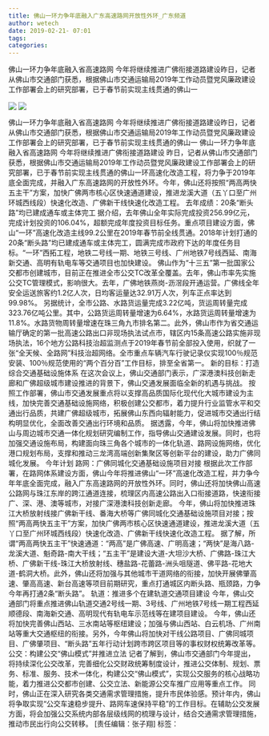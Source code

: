 ```yaml
---
title: 佛山一环力争年底融入广东高速路网开放性外环_广东频道
author: wetech
date: 2019-02-21- 07:01
tags: 
categories: 
---
```

佛山一环力争年底融入省高速路网 今年将继续推进广佛衔接道路建设昨日，记者从佛山市交通部门获悉，根据佛山市交通运输局2019年工作动员暨党风廉政建设工作部署会上的研究部署，已于春节前实现主线贯通的佛山一
<!-- more -->
                
<img align="center" border="0" src="http://p1.ifengimg.com/a/2019_08/4a71058c450390f_size76_w399_h266.jpg" />
                
<img align="center" border="0" src="http://p2.ifengimg.com/a/2016/0810/204c433878d5cf9size1_w16_h16.png" />
                
            
佛山一环力争年底融入省高速路网 今年将继续推进广佛衔接道路建设昨日，记者从佛山市交通部门获悉，根据佛山市交通运输局2019年工作动员暨党风廉政建设工作部署会上的研究部署，已于春节前实现主线贯通的佛山一
佛山一环力争年底融入省高速路网 今年将继续推进广佛衔接道路建设
昨日，记者从佛山市交通部门获悉，根据佛山市交通运输局2019年工作动员暨党风廉政建设工作部署会上的研究部署，已于春节前实现主线贯通的佛山一环高速化改造工程，将力争于2019年底全面完成，并融入广东高速路网的开放性外环。今年，佛山还将按照“两高两快五主干”方案，加快广佛两市核心区快速通道建设，推进龙溪大道（五丫口至广州环城西线段）快速化改造、广佛新干线快速化改造工程。
去年成绩：20条“断头路”均已建成通车或主体完工
据介绍，去年佛山全年实际完成投资256.99亿元，完成计划投资的106.04%，超额完成年度投资目标任务。重点项目建设方面，佛山“一环”高速化改造主线99.2公里在2019年春节前全线贯通。2018年计划打通的20条“断头路”均已建成通车或主体完工，圆满完成市政府下达的年度任务目标。“一环”西拓工程，地铁二号线一期、地铁三号线、广州地铁7号线西延、南海新交通、高明有轨电车等交通项目也加快建设。
佛山作为“十三五”第一批国家公交都市创建城市，目前正在推进全市公交TC改革全覆盖。去年，佛山市率先实施公交TC管理模式，影响很大。去年，广佛地铁燕岗-沥滘段开通运营。广佛线全年安全运送旅客约1.2亿人次，日均客运量达32.91万人次，列车正点率达到99.98%。
另据统计，全市公路、水路货运量完成3.22亿吨，货运周转量完成323.76亿吨公里。其中，公路货运周转量增速为6.64%，水路货运周转量增速为11.8%。水路货物周转量增速在珠三角九市排名第二。此外，佛山市作为省交通运输厅确定的第一批高速公路出口非现场执法试点市，辖区内15条高速公路实施非现场执法，16个地方公路科技治超监测点于2019年春节前全部投入使用，织就了一张“全天候、全路网”科技治超网络。全市重点车辆汽车行驶记录仪实现100％规范安装、100％规范使用的“两个百分百”工作目标，排至全省第一。
新的目标：打造综合交通基础设施体系
在这次会议上，佛山交通部门表示，广深港澳科技创新走廊和广佛超级城市建设推进的背景下，佛山交通发展面临全新的机遇与挑战。
按照工作部署，佛山市交通发展重点将以支撑高品质国际化现代化大城市建设为主线，加快完善交通基础设施网络，积极创建公交都市，着力提升行业监管水平和交通出行品质，共建广佛超级城市，拓展佛山东西向辐射能力，促进城市交通出行结构明显优化，全面改善交通出行环境和品质。
据透露，今年，佛山将加快推进佛山与周边城市交通一体化规划研究编制工作，指导佛山交通建设发展。同时，也将加强交通设施布局，构建面向珠三角各个城市的一体化轨道、路网设施网络，优化港口规划布局，支撑和推动三龙湾高端创新集聚区等创新平台的建设，助力广佛同城化发展。
今年计划
路网：广佛同城化交通基础设施项目对接
根据此次工作部署，在路网体系建设方面，佛山今年将推进佛山“一环”高速化改造工程，并力争今年年底全面完成，融入广东高速路网的开放性外环。同时，佛山还将加快佛山高速公路网与珠江东岸的跨江通道连接，梳理区内高速公路出入口衔接道路，快速衔接广、深、港、澳等城市，对接广深港澳科技创新走廊。
今年，佛山将加快推进珠江大桥放射线接广佛新干线、番海大桥等广佛同城化交通基础设施项目对接；按照“两高两快五主干”方案，加快广佛两市核心区快速通道建设，推进龙溪大道（五丫口至广州环城西线段）快速化改造、广佛新干线快速化改造工程。
据了解，所谓“两高两快五主干”快速通道：“两高”是广佛高速、广明高速；“两快”是海八路-龙溪大道、魁奇路-南大干线；“五主干”是建设大道-大坦沙大桥、广佛路-珠江大桥、广佛新干线-珠江大桥放射线、穗盐路-花蕾路-洲头咀隧道、佛平路-花地大道-鹤洞大桥。此外，佛山还将加强与其他城市干道网络的衔接，加快开展佛肇高速、肇高高速、新台高速等项目前期研究，重点打通城区内断头路、瓶颈路，力争今年再打通2条“断头路”。
轨道：推进多个在建轨道交通项目建设
今年，佛山交通部门将重点推进佛山轨道交通2号线一期、3号线、广州地铁7号线一期工程西延顺德段、南海新交通、高明现代有轨电车示范线等在建项目建设。
今年，佛山还将加快完善佛山西站、三水南站等枢纽建设；加强与佛山西站、白云机场、广州南站等重大交通枢纽的衔接。另外，今年佛山将加快对干线公路项目、广佛同城项目、广佛肇项目、“断头路”五年行动计划跨市跨区项目等的事权财权统筹改革等。
公交：构建公交“佛山模式”并推进立法
记者了解到，佛山市交通部门今年提出，将持续深化公交改革，完善细化公交财政统筹制度设计，推进公交体制、规划、票务、标准、服务、技术一体化，构建公交“佛山模式”，实现公交服务的核心战略功能，着力推进公交都市创建、公交立法、新能源公交车推广应用等重点工作。
同时，佛山正在深入研究各类交通需求管理措施，提升市民体验感。预计年内，佛山将争取实现“公交车速稳步提升、路网车速保持平稳”的工作目标。在辅助公交发展方面，将会加强公交系统内部各层级线网的梳理与设计，结合交通需求管理措施，推动市民出行向公交转移。
[责任编辑：张子翔]
标签：
             
